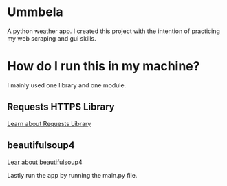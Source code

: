 # Ummbela
A python weather app. I created this project with the intention of practicing my web scraping and gui skills.

# How do I run this in my machine? 
I mainly used one library and one module.

## Requests HTTPS Library
[Learn about Requests Library](https://requests.readthedocs.io/en/latest/)

## beautifulsoup4
[Lear about beautifulsoup4](https://pypi.org/project/beautifulsoup4/)

Lastly run the app by running the main.py file.